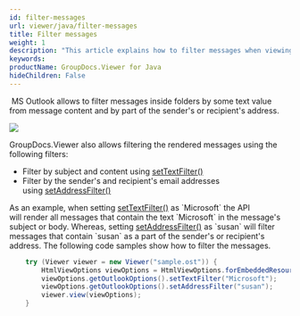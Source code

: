 ```yaml
---
id: filter-messages
url: viewer/java/filter-messages
title: Filter messages
weight: 1
description: "This article explains how to filter messages when viewing Outlook Data Files with GroupDocs.Viewer within your Java applications."
keywords: 
productName: GroupDocs.Viewer for Java
hideChildren: False
---
```

 MS Outlook allows to filter messages inside folders by some text value from message content and by part of the sender's or recipient's address.

![](/viewer/java/images/filter-messages.png)

GroupDocs.Viewer also allows filtering the rendered messages using the following filters:

* Filter by subject and content using [setTextFilter()](https://reference.groupdocs.com/viewer/java/com.groupdocs.viewer.options/OutlookOptions#setTextFilter(java.lang.String))
* Filter by the sender's and recipient's email addresses using [setAddressFilter()](https://reference.groupdocs.com/viewer/java/com.groupdocs.viewer.options/OutlookOptions#setAddressFilter(java.lang.String))

As an example, when setting [setTextFilter()](https://reference.groupdocs.com/viewer/java/com.groupdocs.viewer.options/OutlookOptions#setTextFilter(java.lang.String)) as `Microsoft` the API will render all messages that contain the text `Microsoft` in the message's subject or body. Whereas, setting [setAddressFilter()](https://reference.groupdocs.com/viewer/java/com.groupdocs.viewer.options/OutlookOptions#setAddressFilter(java.lang.String)) as `susan` will filter messages that contain `susan` as a part of the sender's or recipient's address. The following code samples show how to filter the messages.

```java
    try (Viewer viewer = new Viewer("sample.ost")) {
        HtmlViewOptions viewOptions = HtmlViewOptions.forEmbeddedResources();
        viewOptions.getOutlookOptions().setTextFilter("Microsoft");
        viewOptions.getOutlookOptions().setAddressFilter("susan");
        viewer.view(viewOptions);
    }
```
